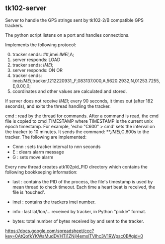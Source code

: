 tk102-server
------------

Server to handle the GPS strings sent by tk102-2/B compatible GPS trackers.

The python script listens on a port and handles connections. 

Implements the following protocol:

0) tracker sends: ##,imei:_IMEI_,A;
1) server responds: LOAD
2) tracker sends: _IMEI_;
2) server responds: ON
   OR
2) tracker sends: imei:_IMEI_,tracker,1212220931,,F,083137.000,A,5620.2932,N,01253.7255,E,0.00,0;
2) coordinates and other values are calculated and stored.

If server does not receive _IMEI_; every 90 seconds, it times out (after 182 seconds), and exits the
thread handling the tracker. 

cmd  : read by the thread for commands. After a command is read, the cmd file is copied to cmd_TIMESTAMP where TIMESTAMP is the current unix epoch timestamp. For example, 'echo "C600" > cmd' sets the interval on the tracker to 10 minutes. It sends the command: **,_IMEI_,C,600s to the tracker. The following are implemented:

* Cnnn : sets tracker interval to nnn seconds
* E    : clears alarm message
* G    : sets move alarm

Every new thread creates atk102pid_PID directory which contains the following bookkeeping information:

* last : contains the PID of the process, the file's timestamp is used by mean thread to check
timeout. Each time a heart beat is received, the file is 'touched'.

* imei : contains the trackers imei number.

* info : last lat/lon/... received by tracker, in Python "pickle" format.

* bytes: total number of bytes received by and sent to the tracker.

https://docs.google.com/spreadsheet/ccc?key=0AtQofkYKWsMudDVHTi1ZNjI4emxlTVlhc3V1RWpsc0E#gid=0
